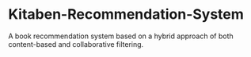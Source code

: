 # Kitaben-Recommendation-System
A book recommendation system based on a hybrid approach of both content-based and collaborative filtering.
